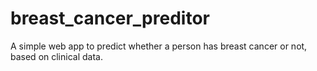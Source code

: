 # breast_cancer_preditor
A simple web app to predict whether a person has breast cancer or not, based on clinical data.
